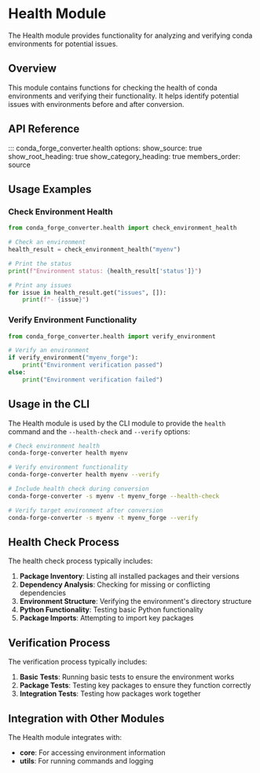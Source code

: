# Health Module

The Health module provides functionality for analyzing and verifying conda environments for potential issues.

## Overview

This module contains functions for checking the health of conda environments and verifying their functionality. It helps identify potential issues with environments before and after conversion.

## API Reference

::: conda_forge_converter.health
options:
show_source: true
show_root_heading: true
show_category_heading: true
members_order: source

## Usage Examples

### Check Environment Health

```python
from conda_forge_converter.health import check_environment_health

# Check an environment
health_result = check_environment_health("myenv")

# Print the status
print(f"Environment status: {health_result['status']}")

# Print any issues
for issue in health_result.get("issues", []):
    print(f"- {issue}")
```

### Verify Environment Functionality

```python
from conda_forge_converter.health import verify_environment

# Verify an environment
if verify_environment("myenv_forge"):
    print("Environment verification passed")
else:
    print("Environment verification failed")
```

## Usage in the CLI

The Health module is used by the CLI module to provide the `health` command and the `--health-check` and `--verify` options:

```bash
# Check environment health
conda-forge-converter health myenv

# Verify environment functionality
conda-forge-converter health myenv --verify

# Include health check during conversion
conda-forge-converter -s myenv -t myenv_forge --health-check

# Verify target environment after conversion
conda-forge-converter -s myenv -t myenv_forge --verify
```

## Health Check Process

The health check process typically includes:

1. **Package Inventory**: Listing all installed packages and their versions
1. **Dependency Analysis**: Checking for missing or conflicting dependencies
1. **Environment Structure**: Verifying the environment's directory structure
1. **Python Functionality**: Testing basic Python functionality
1. **Package Imports**: Attempting to import key packages

## Verification Process

The verification process typically includes:

1. **Basic Tests**: Running basic tests to ensure the environment works
1. **Package Tests**: Testing key packages to ensure they function correctly
1. **Integration Tests**: Testing how packages work together

## Integration with Other Modules

The Health module integrates with:

- **core**: For accessing environment information
- **utils**: For running commands and logging
